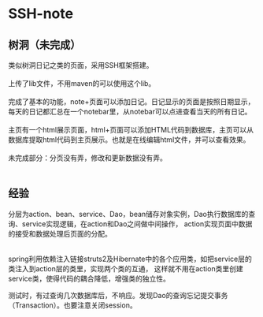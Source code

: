 # SSH-note
## 树洞（未完成）<br>
类似树洞日记之类的页面，采用SSH框架搭建。<br><br>
上传了lib文件，不用maven的可以使用这个lib。<br><br>
完成了基本的功能，note+页面可以添加日记。日记显示的页面是按照日期显示，每天的日记都汇总在一个notebar里，从notebar可以点进查看当天的所有日记。<br><br>
主页有一个html展示页面，html+页面可以添加HTML代码到数据库，主页可以从数据库提取html代码到主页展示。也就是在线编辑html文件，并可以查看效果。<br><br>
未完成部分：分页没有弄，修改和更新数据没有弄。<br><br>

## 经验
分层为action、bean、service、Dao，bean储存对象实例，Dao执行数据库的查询、service实现逻辑，在action和Dao之间做中间操作，
action实现页面中数据的接受和数据处理后页面的分配。<br><br>

spring利用依赖注入链接struts2及Hibernate中的各个应用类，如把service层的类注入到action层的类里，实现两个类的互通，
这样就不用在action类里创建service类，使得代码的耦合降低，增强类的独立性。

测试时，有过查询几次数据库后，不响应。发现Dao的查询忘记提交事务（Transaction）。也要注意关闭session。

